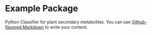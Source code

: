 # Example Package
Python Classifier for plant secondary metabolites. You can use
[Github-flavored Markdown](https://guides.github.com/features/mastering-markdown/)
to write your content.